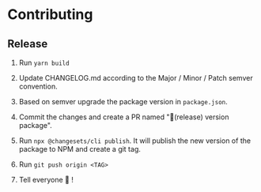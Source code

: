 # Contributing

## Release

1. Run `yarn build`

2. Update CHANGELOG.md according to the Major / Minor / Patch semver convention.

3. Based on semver upgrade the package version in `package.json`.

4. Commit the changes and create a PR named "🔖(release) version package".

5. Run `npx @changesets/cli publish`. It will publish the new version of the package to NPM and create a git tag.

6. Run `git push origin <TAG>`

7. Tell everyone 🎉 !

